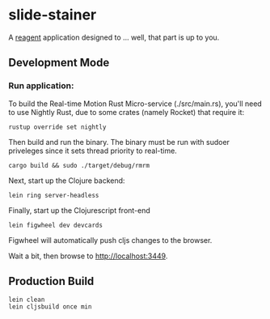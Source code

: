 # slide-stainer

A [reagent](https://github.com/reagent-project/reagent) application designed to ... well, that part is up to you.

## Development Mode

### Run application:

To build the Real-time Motion Rust Micro-service (./src/main.rs),
you'll need to use Nightly Rust, due to some crates (namely Rocket) that require it:
```
rustup override set nightly
```

Then build and run the binary.
The binary must be run with sudoer priveleges since it sets thread priority to real-time.
```
cargo build && sudo ./target/debug/rmrm
```

Next, start up the Clojure backend:
```
lein ring server-headless
```

Finally, start up the Clojurescript front-end

```
lein figwheel dev devcards
```

Figwheel will automatically push cljs changes to the browser.

Wait a bit, then browse to [http://localhost:3449](http://localhost:3449).

## Production Build

```
lein clean
lein cljsbuild once min
```

